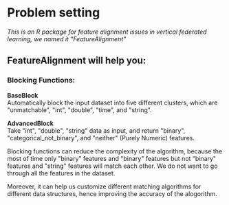 # Problem setting 

*This is an R package for feature alignment issues in vertical federated learning, we named it "FeatureAlignment"*

## FeatureAlignment will help you:

### Blocking Functions: 
**BaseBlock**  
Automatically block the input dataset into five different clusters, which are "unmatchable", "int", "double", "time", and "string". 

**AdvancedBlock**  
Take "int", "double", "string" data as input, and return "binary", "categorical_not_binary", and "neither" (Purely Numeric) features.

Blocking functions can reduce the complexity of the algorithm, because the most of time only "binary" features and "binary" features but not "binary" features and "string" features will match each other. We do not want to go through all the features in the dataset.

Moreover, it can help us customize different matching algorithms for different data structures, hence improving the accuracy of the alogorithm.


